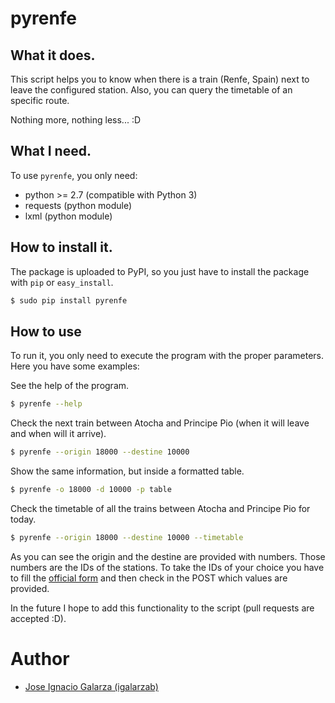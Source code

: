 # pyrenfe

## What it does.

This script helps you to know when there is a train (Renfe, Spain) next to
leave the configured station. Also, you can query the timetable of an specific
route.

Nothing more, nothing less... :D


## What I need.

To use ``pyrenfe``, you only need:

* python >= 2.7 (compatible with Python 3)
* requests (python module)
* lxml (python module)


## How to install it.

The package is uploaded to PyPI, so you just have to install the package with
``pip`` or ``easy_install``.

```sh
$ sudo pip install pyrenfe
```


## How to use

To run it, you only need to execute the program with the proper parameters.
Here you have some examples:

See the help of the program.

```sh
$ pyrenfe --help
```

Check the next train between Atocha and Principe Pio (when it will leave and
when will it arrive).

```sh
$ pyrenfe --origin 18000 --destine 10000
```

Show the same information, but inside a formatted table.

```sh
$ pyrenfe -o 18000 -d 10000 -p table
```

Check the timetable of all the trains between Atocha and Principe Pio for
today.

```sh
$ pyrenfe --origin 18000 --destine 10000 --timetable
```

As you can see the origin and the destine are provided with numbers. Those
numbers are the IDs of the stations. To take the IDs of your choice you have to
fill the [official form](http://www.renfe.com/viajeros/cercanias/madrid/index.html)
and then check in the POST which values are provided.

In the future I hope to add this functionality to the script (pull requests are
accepted :D).


# Author

* [Jose Ignacio Galarza (igalarzab)](http://github.com/igalarzab)
